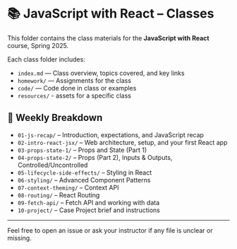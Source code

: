 # 📚 JavaScript with React – Classes

This folder contains the class materials for the **JavaScript with React** course, Spring 2025.

Each class folder includes:

- `index.md` — Class overview, topics covered, and key links
- `homework/` — Assignments for the class
- `code/` — Code done in class or examples
- `resources/` - assets for a specific class

## 📅 Weekly Breakdown

- `01-js-recap/` – Introduction, expectations, and JavaScript recap  
- `02-intro-react-jsx/` – Web architecture, setup, and your first React app  
- `03-props-state-1/` – Props and State (Part 1)  
- `04-props-state-2/` – Props (Part 2), Inputs & Outputs, Controlled/Uncontrolled  
- `05-lifecycle-side-effects/` – Styling in React  
- `06-styling/` – Advanced Component Patterns  
- `07-context-theming/` – Context API  
- `08-routing/` – React Routing  
- `09-fetch-api/` – Fetch API and working with data  
- `10-project/` – Case Project brief and instructions

---

Feel free to open an issue or ask your instructor if any file is unclear or missing.
